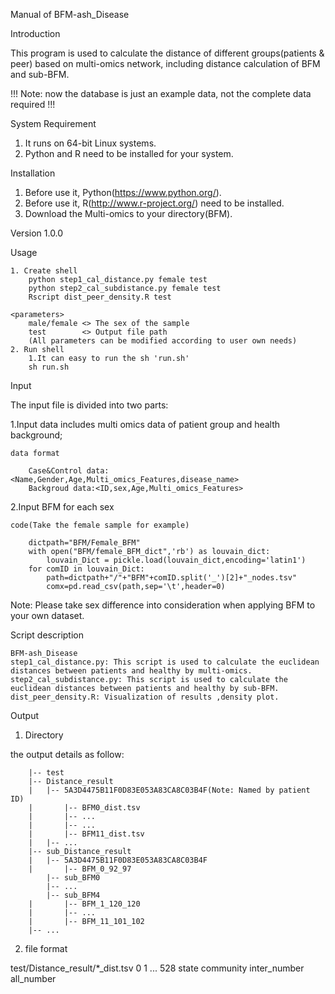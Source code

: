 Manual of BFM-ash_Disease

Introduction

This program is used to calculate the distance of different groups(patients & peer) based on multi-omics network, including distance calculation of BFM and sub-BFM. 

!!! Note: now the database is just an example data, not the complete data required !!!


System Requirement
1. It runs on 64-bit Linux systems. 
2. Python and R need to be installed for your system. 

Installation

1. Before use it, Python(https://www.python.org/). 
2. Before use it, R(http://www.r-project.org/) need to be installed.  
3. Download the Multi-omics to your directory(BFM). 

Version 1.0.0

Usage

	1. Create shell
		python step1_cal_distance.py female test
		python step2_cal_subdistance.py female test
		Rscript dist_peer_density.R test
		
	<parameters>
		male/female <> The sex of the sample 
		test		<> Output file path 
		(All parameters can be modified according to user own needs)
	2. Run shell
		1.It can easy to run the sh 'run.sh'
		sh run.sh


Input

The input file is divided into two parts:

1.Input data includes multi omics data of patient group and health background;

	data format
	
		Case&Control data:<Name,Gender,Age,Multi_omics_Features,disease_name>
		Backgroud data:<ID,sex,Age,Multi_omics_Features>
	
	
2.Input BFM for each sex
		
	code(Take the female sample for example)
	
		dictpath="BFM/Female_BFM"
		with open("BFM/female_BFM_dict",'rb') as louvain_dict:
			louvain_Dict = pickle.load(louvain_dict,encoding='latin1')
		for comID in louvain_Dict:
			path=dictpath+"/"+"BFM"+comID.split('_')[2]+"_nodes.tsv"
			comx=pd.read_csv(path,sep='\t',header=0)
			
		
Note:
	Please take sex difference into consideration when applying BFM to your own dataset.


Script description

	BFM-ash_Disease
	step1_cal_distance.py: This script is used to calculate the euclidean distances between patients and healthy by multi-omics.
	step2_cal_subdistance.py: This script is used to calculate the euclidean distances between patients and healthy by sub-BFM.
	dist_peer_density.R: Visualization of results ,density plot.

Output

1. Directory

the output details as follow:

        |-- test
        |-- Distance_result
        |   |-- 5A3D4475B11F0D83E053A83CA8C03B4F(Note: Named by patient ID)
        |   	|-- BFM0_dist.tsv
        |   	|-- ...
        |   	|-- ...
        |   	|-- BFM11_dist.tsv
        |   |-- ...
        |-- sub_Distance_result
        |   |-- 5A3D4475B11F0D83E053A83CA8C03B4F
        |   	|-- BFM_0_92_97
			|-- sub_BFM0
			|-- ...
			|-- sub_BFM4
        |   	|-- BFM_1_120_120
        |   	|-- ...
        |   	|-- BFM_11_101_102
		|-- ...
        

2. file format

test/Distance_result/*_dist.tsv
	0	1 ... 528	state	community	inter_number	all_number


